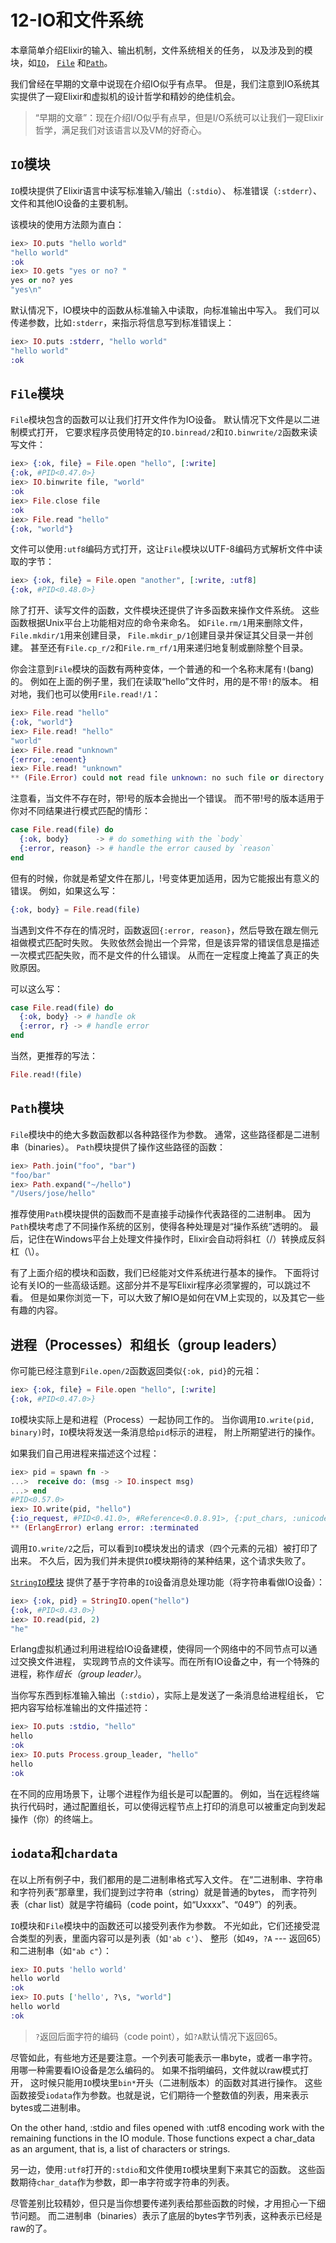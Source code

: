 12-IO和文件系统
======

本章简单介绍Elixir的输入、输出机制，文件系统相关的任务，
以及涉及到的模块，如[```IO```](http://elixir-lang.org/docs/stable/elixir/IO.html)，
[```File```](http://elixir-lang.org/docs/stable/elixir/File.html)
和[```Path```](http://elixir-lang.org/docs/stable/elixir/Path.html)。

我们曾经在早期的文章中说现在介绍IO似乎有点早。
但是，我们注意到IO系统其实提供了一窥Elixir和虚拟机的设计哲学和精妙的绝佳机会。

>“早期的文章”：现在介绍I/O似乎有点早，但是I/O系统可以让我们一窥Elixir哲学，满足我们对该语言以及VM的好奇心。

## ```IO```模块

```IO```模块提供了Elixir语言中读写标准输入/输出（```:stdio```）、
标准错误（```:stderr```）、文件和其他IO设备的主要机制。

该模块的使用方法颇为直白：

```elixir
iex> IO.puts "hello world"
"hello world"
:ok
iex> IO.gets "yes or no? "
yes or no? yes
"yes\n"
```

默认情况下，IO模块中的函数从标准输入中读取，向标准输出中写入。
我们可以传递参数，比如```:stderr```，来指示将信息写到标准错误上：

```elixir
iex> IO.puts :stderr, "hello world"
"hello world"
:ok
```

## ```File```模块

```File```模块包含的函数可以让我们打开文件作为IO设备。
默认情况下文件是以二进制模式打开，
它要求程序员使用特定的```IO.binread/2```和```IO.binwrite/2```函数来读写文件：

```elixir
iex> {:ok, file} = File.open "hello", [:write]
{:ok, #PID<0.47.0>}
iex> IO.binwrite file, "world"
:ok
iex> File.close file
:ok
iex> File.read "hello"
{:ok, "world"}
```

文件可以使用```:utf8```编码方式打开，这让```File```模块以UTF-8编码方式解析文件中读取的字节：

```elixir
iex> {:ok, file} = File.open "another", [:write, :utf8]
{:ok, #PID<0.48.0>}
```

除了打开、读写文件的函数，文件模块还提供了许多函数来操作文件系统。
这些函数根据Unix平台上功能相对应的命令来命名。
如```File.rm/1```用来删除文件，```File.mkdir/1```用来创建目录，
```File.mkdir_p/1```创建目录并保证其父目录一并创建。
甚至还有```File.cp_r/2```和```File.rm_rf/1```用来递归地复制或删除整个目录。

你会注意到```File```模块的函数有两种变体，一个普通的和一个名称末尾有```!```(bang)的。
例如在上面的例子里，我们在读取“hello”文件时，用的是不带```!```的版本。
相对地，我们也可以使用```File.read!/1```：

```elixir
iex> File.read "hello"
{:ok, "world"}
iex> File.read! "hello"
"world"
iex> File.read "unknown"
{:error, :enoent}
iex> File.read! "unknown"
** (File.Error) could not read file unknown: no such file or directory
```

注意看，当文件不存在时，带!号的版本会抛出一个错误。
而不带!号的版本适用于你对不同结果进行模式匹配的情形：

```elixir
case File.read(file) do
  {:ok, body}      -> # do something with the `body`
  {:error, reason} -> # handle the error caused by `reason`
end
```

但有的时候，你就是希望文件在那儿，!号变体更加适用，因为它能报出有意义的错误。
例如，如果这么写：

```elixir
{:ok, body} = File.read(file)
```

当遇到文件不存在的情况时，函数返回```{:error, reason}```，然后导致在跟左侧元祖做模式匹配时失败。
失败依然会抛出一个异常，但是该异常的错误信息是描述一次模式匹配失败，而不是文件的什么错误。
从而在一定程度上掩盖了真正的失败原因。

可以这么写：

```elixir
case File.read(file) do
  {:ok, body} -> # handle ok
  {:error, r} -> # handle error
end
```

当然，更推荐的写法：

```elixir
File.read!(file)
```

## ```Path```模块

```File```模块中的绝大多数函数都以各种路径作为参数。
通常，这些路径都是二进制串（binaries）。
```Path```模块提供了操作这些路径的函数：

```elixir
iex> Path.join("foo", "bar")
"foo/bar"
iex> Path.expand("~/hello")
"/Users/jose/hello"
```

推荐使用```Path```模块提供的函数而不是直接手动操作代表路径的二进制串。
因为```Path```模块考虑了不同操作系统的区别，使得各种处理是对“操作系统”透明的。
最后，记住在Windows平台上处理文件操作时，Elixir会自动将斜杠（/）转换成反斜杠（\）。

有了上面介绍的模块和函数，我们已经能对文件系统进行基本的操作。
下面将讨论有关IO的一些高级话题。这部分并不是写Elixir程序必须掌握的，可以跳过不看。
但是如果你浏览一下，可以大致了解IO是如何在VM上实现的，以及其它一些有趣的内容。

## 进程（Processes）和组长（group leaders）

你可能已经注意到```File.open/2```函数返回类似```{:ok, pid}```的元祖：

```elixir
iex> {:ok, file} = File.open "hello", [:write]
{:ok, #PID<0.47.0>}
```

```IO```模块实际上是和进程（Process）一起协同工作的。
当你调用```IO.write(pid, binary)```时，```IO```模块将发送一条消息给```pid```标示的进程，
附上所期望进行的操作。

如果我们自己用进程来描述这个过程：

```elixir
iex> pid = spawn fn ->
...>  receive do: (msg -> IO.inspect msg)
...> end
#PID<0.57.0>
iex> IO.write(pid, "hello")
{:io_request, #PID<0.41.0>, #Reference<0.0.8.91>, {:put_chars, :unicode, "hello"}}
** (ErlangError) erlang error: :terminated
```

调用```IO.write/2```之后，可以看到```IO```模块发出的请求（四个元素的元祖）被打印了出来。
不久后，因为我们并未提供```IO```模块期待的某种结果，这个请求失败了。

[```StringIO```模块](http://elixir-lang.org/docs/stable/elixir/StringIO.html)
提供了基于字符串的```IO```设备消息处理功能（将字符串看做IO设备）：

```elixir
iex> {:ok, pid} = StringIO.open("hello")
{:ok, #PID<0.43.0>}
iex> IO.read(pid, 2)
"he"
```

Erlang虚拟机通过利用进程给IO设备建模，使得同一个网络中的不同节点可以通过交换文件进程，
实现跨节点的文件读写。而在所有IO设备之中，有一个特殊的进程，称作*组长（group leader）*。

当你写东西到标准输入输出（```:stdio```），实际上是发送了一条消息给进程组长，
它把内容写给标准输出的文件描述符：

```elixir
iex> IO.puts :stdio, "hello"
hello
:ok
iex> IO.puts Process.group_leader, "hello"
hello
:ok
```

在不同的应用场景下，让哪个进程作为组长是可以配置的。
例如，当在远程终端执行代码时，通过配置组长，可以使得远程节点上打印的消息可以被重定向到发起操作（你）的终端上。

## ```iodata```和```chardata```

在以上所有例子中，我们都用的是二进制串格式写入文件。
在“二进制串、字符串和字符列表”那章里，我们提到过字符串（string）就是普通的bytes，
而字符列表（char list）就是字符编码（code point，如“Uxxxx”、“049”）的列表。

```IO```模块和```File```模块中的函数还可以接受列表作为参数。
不光如此，它们还接受混合类型的列表，里面内容可以是列表（如```'ab c'```）、
整形（如```49```，```?A``` --- 返回65）和二进制串（如```"ab c"```）：

```elixir
iex> IO.puts 'hello world'
hello world
:ok
iex> IO.puts ['hello', ?\s, "world"]
hello world
:ok
```

>```?```返回后面字符的编码（code point），如```?A```默认情况下返回65。

尽管如此，有些地方还是要注意。一个列表可能表示一串byte，或者一串字符。
用哪一种需要看IO设备是怎么编码的。
如果不指明编码，文件就以raw模式打开，
这时候只能用```IO```模块里```bin*```开头（二进制版本）的函数对其进行操作。
这些函数接受```iodata```作为参数。也就是说，它们期待一个整数值的列表，用来表示bytes或二进制串。

On the other hand, :stdio and files opened with :utf8 encoding work with the remaining functions in the IO module. Those functions expect a char_data as an argument, that is, a list of characters or strings.

另一边，使用```:utf8```打开的```:stdio```和文件使用```IO```模块里剩下来其它的函数。
这些函数期待```char_data```作为参数，即一串字符或字符串的列表。

尽管差别比较精妙，但只是当你想要传递列表给那些函数的时候，才用担心一下细节问题。
而二进制串（binaries）表示了底层的bytes字节列表，这种表示已经是raw的了。

